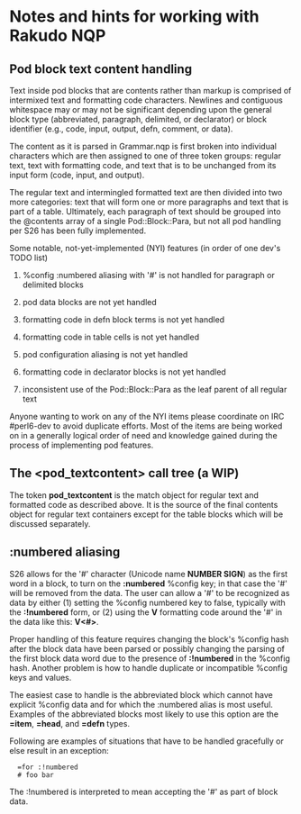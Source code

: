 # Notes and hints for working with Rakudo NQP

## Pod block text content handling

Text inside pod blocks that are contents rather than markup is comprised of
intermixed text and formatting code characters. Newlines and contiguous
whitespace may or may not be significant depending upon the general block type
(abbreviated, paragraph, delimited, or declarator) or block identifier (e.g.,
code, input, output, defn, comment, or data).

The content as it is parsed in Grammar.nqp is first broken into individual
characters which are then assigned to one of three token groups: regular text, text with
formatting code, and text that is to be unchanged from its input form
(code, input, and output).

The regular text and intermingled formatted text are then divided into two more
categories: text that will form one or more paragraphs and text that is part
of a table.  Ultimately, each paragraph of text should be grouped into the
@contents array of a single Pod::Block::Para, but not all pod handling per S26
has been fully implemented.

Some notable, not-yet-implemented (NYI) features (in order of one dev's TODO list)

1. %config :numbered aliasing with '#' is not handled for paragraph or delimited blocks

2. pod data blocks are not yet handled

3. formatting code in defn block terms is not yet handled

4. formatting code in table cells is not yet handled

5. pod configuration aliasing is not yet handled

6. formatting code in declarator blocks is not yet handled

7. inconsistent use of the Pod::Block::Para as the leaf parent of all regular text

Anyone wanting to work on any of the NYI items please coordinate on IRC #perl6-dev to
avoid duplicate efforts.  Most of the items are being worked on in a generally logical
order of need and knowledge gained during the process of implementing pod features.

## The <pod_textcontent> call tree (a WIP)

The token **pod_textcontent** is the match object for regular text and formatted code as
described above. It is the source of the final contents object for regular text containers
except for the table blocks which will be discussed separately.

## :numbered aliasing

S26 allows for the '#' character (Unicode name **NUMBER SIGN**) as the first word in a block, 
to turn on the **:numbered** %config key; in that case the '#' will be removed from the data.
The user can allow a '#' to be recognized as data by either (1) setting the %config numbered
key to false, typically with the **:!numbered** form, or (2) using the **V** formatting code
around the '#' in the data like this: **V<#>**.

Proper handling of this feature requires changing the block's %config hash after the block data have been
parsed or possibly changing the parsing of the first block data word due to the presence of **:!numbered** in
the %config hash. Another problem is how to handle duplicate or incompatible %config keys and values.

The easiest case to handle is the abbreviated block which cannot have explicit %config data and for
which the :numbered alias is most useful. Examples of the abbreviated blocks most likely to
use this option are the **=item**, **=head**, and **=defn** types.

Following are examples of situations that have to be handled gracefully or else result in an exception:

```
  =for :!numbered
  # foo bar
```

The :!numbered is interpreted to mean accepting the '#' as part of block data.
  

   
